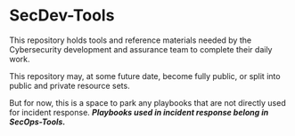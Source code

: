 ﻿# SecDev-Tools

This repository holds tools and reference materials needed by the Cybersecurity development and assurance team to complete their daily work. 

This repository may, at some future date, become fully public, or split into public and private resource sets.

But for now, this is a space to park any playbooks that are not directly used for incident response.
***Playbooks used in incident response belong in SecOps-Tools.***
